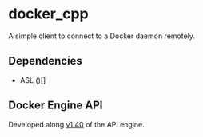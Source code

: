docker_cpp
===========

A simple client to connect to a Docker daemon remotely.

Dependencies
------------

- ASL ()[]

Docker Engine API
-----------------

Developed along [v1.40](https://docs.docker.com/engine/api/v1.40/) of the API engine.
